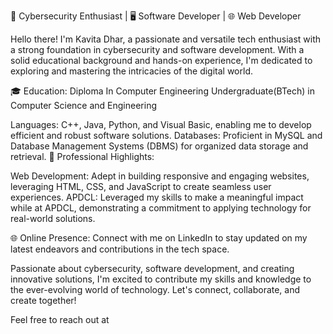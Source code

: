 🔐 Cybersecurity Enthusiast | 🖥️ Software Developer | 🌐 Web Developer

Hello there! I'm Kavita Dhar, a passionate and versatile tech enthusiast with a strong foundation in cybersecurity and software development. With a solid educational background and hands-on experience, I'm dedicated to exploring and mastering the intricacies of the digital world.


🎓 Education:
Diploma In Computer Engineering
Undergraduate(BTech) in Computer Science and Engineering


Languages: C++, Java, Python, and Visual Basic, enabling me to develop efficient and robust software solutions.
Databases: Proficient in MySQL and Database Management Systems (DBMS) for organized data storage and retrieval.
💼 Professional Highlights:

Web Development: Adept in building responsive and engaging websites, leveraging HTML, CSS, and JavaScript to create seamless user experiences.
APDCL: Leveraged my skills to make a meaningful impact while at APDCL, demonstrating a commitment to applying technology for real-world solutions.


🌐 Online Presence:
Connect with me on LinkedIn to stay updated on my latest endeavors and contributions in the tech space.


Passionate about cybersecurity, software development, and creating innovative solutions, I'm excited to contribute my skills and knowledge to the ever-evolving world of technology. Let's connect, collaborate, and create together!


Feel free to reach out at
